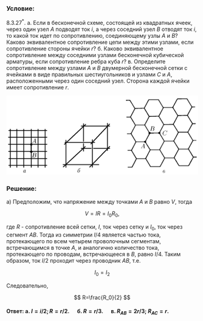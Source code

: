 ###  Условие:

$8.3.27^*.$ а. Если в бесконечной схеме, состоящей из квадратных ячеек, через один узел $A$ подводят ток $i$, а через соседний узел $B$ отводят ток $i$, то какой ток идет по сопротивлению, соединяющему узлы $A$ и $B$? Каково эквивалентное сопротивление цепи между этими узлами, если сопротивление стороны ячейки $r$? б. Каково эквивалентное сопротивление между соседними узлами бесконечной кубической арматуры, если сопротивление ребра куба $r$? в. Определите сопротивление между узлами $A$ и $B$ двумерной бесконечной сетки с ячейками в виде правильных шестиугольников и узлами $C$ и $A$, расположенными через один соседний узел. Сторона каждой ячейки имеет сопротивление $r$.

![К задаче $8.3.27$|1297x536, 80%](../../img/8.3.27/8.3.27.png)

###  Решение:

а) Предположим, что напряжение между точками $A$ и $B$ равно $V$, тогда

$$
V=IR=I_0R_0,
$$

где $R$ - сопротивление всей сетки, $I$, ток через сетку и $I_0$, ток через сегмент $AB$. Тогда из симметрии $I/4$ является частью тока, протекающего по всем четырем проволочным сегментам, встречающимся в точке $А$, и аналогично количество тока, протекающего по проводам, встречающееся в $В$, равно $I/4$. Таким образом, ток $I/2$ проходит через проводник $AB$, т.е.

$$
I_0=I_2
$$

Следовательно,

$$
R=\frac{R_0}{2}
$$

#### Ответ: а. $I=i/2;R=r/2.\quad$ б. $R=r/3.\quad$ в. $R_{AB}=2r/3;~R_{AC}=r.$